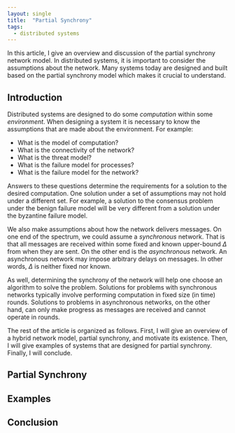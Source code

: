 ```yaml
---
layout: single
title:  "Partial Synchrony"
tags:
  - distributed systems
---
```


In this article, I give an overview and discussion of the partial synchrony
network model. In distributed systems, it is important to consider the
assumptions about the network. Many systems today are designed and built based
on the partial synchrony model which makes it crucial to understand.

## Introduction
Distributed systems are designed to do some *computation* within some
*environment*. When designing a system it is necessary to know the assumptions
that are made about the environment. For example:

* What is the model of computation?
* What is the  connectivity of the network?
* What is the threat model?
* What is the failure model for processes?
* What is the failure model for the network?

Answers to these questions determine the requirements for a solution to the
desired computation. One solution under a set of assumptions may not hold under
a different set. For example, a solution to the consensus problem under the
benign failure model will be very different from a solution under the byzantine
failure model.

We also make assumptions about how the network delivers messages. On one end of
the spectrum, we could assume a *synchronous* network. That is that all messages
are received within some fixed and known upper-bound $\Delta$ from when they are
sent. On the other end is the *asynchronous* network. An asynchronous network
may impose arbitrary delays on messages. In other words, $\Delta$ is neither
fixed nor known.

As well, determining the synchrony of the network will help one choose an
algorithm to solve the problem. Solutions for problems with synchronous networks
typically involve performing computation in fixed size (in time) rounds.
Solutions to problems in asynchronous networks, on the other hand, can only make
progress as messages are received and cannot operate in rounds.

The rest of the article is organized as follows. First, I will give an overview
of a hybrid network model, partial synchrony, and motivate its existence. Then,
I will give examples of systems that are designed for partial synchrony.
Finally, I will conclude.

## Partial Synchrony
## Examples
## Conclusion
